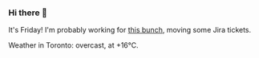 ### Hi there :wave:

It's Friday! I'm probably working for [this bunch](https://github.com/kohofinancial), moving some Jira tickets.

Weather in Toronto: overcast, at +16°C.
